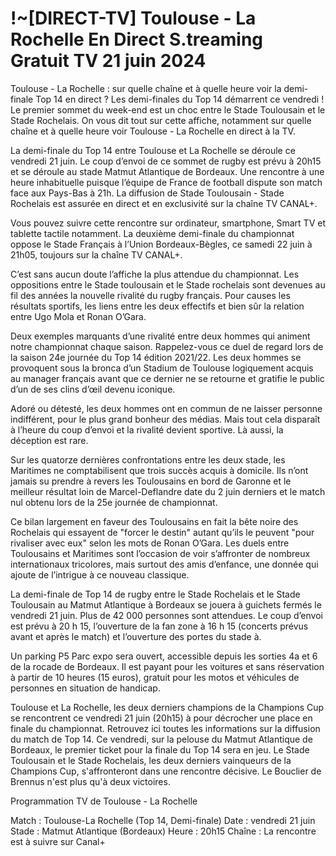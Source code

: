 !~[DIRECT-TV] Toulouse - La Rochelle En Direct S.treaming Gratuit TV 21 juin 2024
=
Toulouse - La Rochelle : sur quelle chaîne et à quelle heure voir la demi-finale Top 14 en direct ?
Les demi-finales du Top 14 démarrent ce vendredi ! Le premier sommet du week-end est un choc entre le Stade Toulousain et le Stade Rochelais. On vous dit tout sur cette affiche, notamment sur quelle chaîne et à quelle heure voir Toulouse - La Rochelle en direct à la TV.

La demi-finale du Top 14 entre Toulouse et La Rochelle se déroule ce vendredi 21 juin. Le coup d’envoi de ce sommet de rugby est prévu à 20h15 et se déroule au stade Matmut Atlantique de Bordeaux. Une rencontre à une heure inhabituelle puisque l’équipe de France de football dispute son match face aux Pays-Bas à 21h. La diffusion de Stade Toulousain - Stade Rochelais est assurée en direct et en exclusivité sur la chaîne TV CANAL+.

Vous pouvez suivre cette rencontre sur ordinateur, smartphone, Smart TV et tablette tactile notamment. La deuxième demi-finale du championnat oppose le Stade Français à l’Union Bordeaux-Bègles, ce samedi 22 juin à 21h05, toujours sur la chaîne TV CANAL+.

C’est sans aucun doute l’affiche la plus attendue du championnat. Les oppositions entre le Stade toulousain et le Stade rochelais sont devenues au fil des années la nouvelle rivalité du rugby français. Pour causes les résultats sportifs, les liens entre les deux effectifs et bien sûr la relation entre Ugo Mola et Ronan O’Gara.

Deux exemples marquants d’une rivalité entre deux hommes qui animent notre championnat chaque saison. Rappelez-vous ce duel de regard lors de la saison 24e journée du Top 14 édition 2021/22. Les deux hommes se provoquent sous la bronca d’un Stadium de Toulouse logiquement acquis au manager français avant que ce dernier ne se retourne et gratifie le public d’un de ses clins d’œil devenu iconique.

Adoré ou détesté, les deux hommes ont en commun de ne laisser personne indifférent, pour le plus grand bonheur des médias. Mais tout cela disparaît à l’heure du coup d’envoi et la rivalité devient sportive. Là aussi, la déception est rare.

Sur les quatorze dernières confrontations entre les deux stade, les Maritimes ne comptabilisent que trois succès acquis à domicile. Ils n’ont jamais su prendre à revers les Toulousains en bord de Garonne et le meilleur résultat loin de Marcel-Deflandre date du 2 juin derniers et le match nul obtenu lors de la 25e journée de championnat.

Ce bilan largement en faveur des Toulousains en fait la bête noire des Rochelais qui essayent de "forcer le destin" autant qu’ils le peuvent "pour rivaliser avec eux" selon les mots de Ronan O’Gara. Les duels entre Toulousains et Maritimes sont l’occasion de voir s’affronter de nombreux internationaux tricolores, mais surtout des amis d’enfance, une donnée qui ajoute de l’intrigue à ce nouveau classique.

La demi-finale de Top 14 de rugby entre le Stade Rochelais et le Stade Toulousain au Matmut Atlantique à Bordeaux se jouera à guichets fermés le vendredi 21 juin. Plus de 42 000 personnes sont attendues. Le coup d’envoi est prévu à 20 h 15, l’ouverture de la fan zone à 16 h 15 (concerts prévus avant et après le match) et l’ouverture des portes du stade à.

Un parking P5 Parc expo sera ouvert, accessible depuis les sorties 4a et 6 de la rocade de Bordeaux. Il est payant pour les voitures et sans réservation à partir de 10 heures (15 euros), gratuit pour les motos et véhicules de personnes en situation de handicap.

Toulouse et La Rochelle, les deux derniers champions de la Champions Cup se rencontrent ce vendredi 21 juin (20h15) à pour décrocher une place en finale du championnat. Retrouvez ici toutes les informations sur la diffusion du match de Top 14.
Ce vendredi, sur la pelouse du Matmut Atlantique de Bordeaux, le premier ticket pour la finale du Top 14 sera en jeu. Le Stade Toulousain et le Stade Rochelais, les deux derniers vainqueurs de la Champions Cup, s'affronteront dans une rencontre décisive. Le Bouclier de Brennus n'est plus qu'à deux victoires.

Programmation TV de Toulouse - La Rochelle

Match : Toulouse-La Rochelle (Top 14, Demi-finale)
Date : vendredi 21 juin
Stade : Matmut Atlantique (Bordeaux)
Heure : 20h15
Chaîne : La rencontre est à suivre sur Canal+
